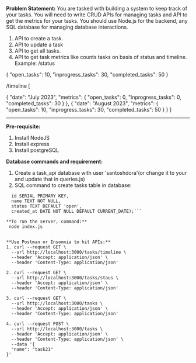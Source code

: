 
**Problem Statement:** 
You are tasked with building a system to keep track of your tasks. You will need to write CRUD APIs for managing tasks and API to get the metrics for your tasks. You should use Node.js for the backend, any SQL database for managing database interactions.
1. API to create a task.
2. API to update a task
3. API to get all tasks.
4. API to get task metrics like counts tasks on basis of status and timeline.
Example:
/status

{
"open_tasks": 10,
"inprogress_tasks": 30,
"completed_tasks": 50
}

/timeline
[

{
"date": "July 2023",
"metrics": {
"open_tasks": 0,
"inprogress_tasks": 0,
"completed_tasks": 30
}
},
{
"date": "August 2023",
"metrics": {
"open_tasks": 10,
"inprogress_tasks": 30,
"completed_tasks": 50
}
}
]

-----------------------------------------------------------------
**Pre-requisite:**
1. Install NodeJS
2. Install express
3. Install postgreSQL

**Database commands and requirement:**

1. Create a task_api database with user 'santoshdora'(or change it to your and update that in queries.js)
2. SQL command to create tasks table in database:

```CREATE TABLE tasks(
  id SERIAL PRIMARY KEY,
  name TEXT NOT NULL,
  status TEXT DEFAULT 'open',
  created_at DATE NOT NULL DEFAULT CURRENT_DATE);```

**To run the server, command:**
 node index.js


**Use Postman or Insomnia to hit APIs:**
1. curl --request GET \
  --url http://localhost:3000/tasks/timeline \
  --header 'Accept: application/json' \
  --header 'Content-Type: application/json'

2. curl --request GET \
  --url http://localhost:3000/tasks/staus \
  --header 'Accept: application/json' \
  --header 'Content-Type: application/json'

3. curl --request GET \
  --url http://localhost:3000/tasks \
  --header 'Accept: application/json' \
  --header 'Content-Type: application/json'

4. curl --request POST \
  --url http://localhost:3000/tasks \
  --header 'Accept: application/json' \
  --header 'Content-Type: application/json' \
  --data '{
  "name": "task21"
}'
